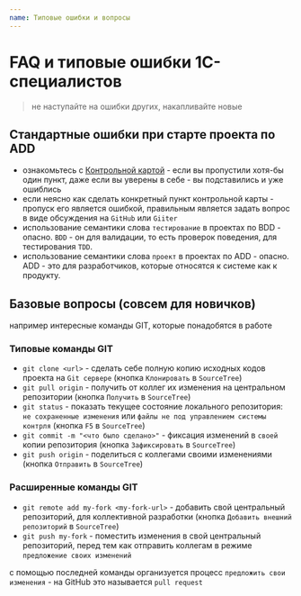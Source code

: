 ```yaml
---
name: Типовые ошибки и вопросы
---
```


# FAQ и типовые ошибки 1С-специалистов

> не наступайте на ошибки других, накапливайте новые

## Стандартные ошибки при старте проекта по ADD

* ознакомьтесь с [Контрольной картой](./check-list) - если вы пропустили хотя-бы один пункт, даже если вы уверены в себе - вы подставились и уже ошиблись
* если неясно как сделать конкретный пункт контрольной карты - пропуск его является ошибкой, правильным является задать вопрос в виде обсуждения на `GitHub` или `Giiter`
* использование семантики слова `тестирование` в проектах по BDD - опасно. `BDD` - он для валидации, то есть проверок поведения, для тестирования `TDD`.
* использование семантики слова `проект` в проектах по ADD - опасно. ADD - это для разработчиков, которые относятся к системе как к продукту.

## Базовые вопросы (совсем для новичков)

например интересные команды GIT, которые понадобятся в работе

### Типовые команды GIT

* `git clone <url>` - сделать себе полную копию исходных кодов проекта на `Git сервере` (кнопка `Клонировать` в `SourceTree`)
* `git pull origin` - получить от коллег их изменения на центральном репозитории (кнопка `Получить` в `SourceTree`)
* `git status` - показать текущее состояние локального репозитория: `не сохраненные изменения` или `файлы не под управлением системы контрля` (кнопка `F5` в `SourceTree`)
* `git commit -m "<что было сделано>"` - фиксация изменений в `своей` копии репозитория (кнопка `Зафиксировать` в `SourceTree`)
* `git push origin` - поделиться с коллегами своими изменениями (кнопка `Отправить` в `SourceTree`)

### Расширенные команды GIT

* `git remote add my-fork <my-fork-url>` - добавить свой центральный репозиторий, для коллективной разработки (кнопка `Добавить внешний репозиторий` в `SourceTree`)
* `git push my-fork` - поместить изменения в свой центральный репозиторий, перед тем как отправить коллегам в режиме `предложение своих изменений` 

с помощью последней команды организуется процесс `предложить свои изменения` - на GitHub это называется `pull request`
